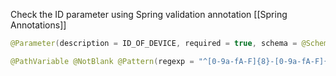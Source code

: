Check the ID parameter using Spring validation annotation [[Spring Annotations]]
```java
@Parameter(description = ID_OF_DEVICE, required = true, schema = @Schema(type = "string", format = "uuid", example = UUID_EXAMPLE))

@PathVariable @NotBlank @Pattern(regexp = "^[0-9a-fA-F]{8}-[0-9a-fA-F]{4}-[0-9a-fA-F]{4}-[0-9a-fA-F]{4}-[0-9a-fA-F]{12}$", message = "Invalid UUID format") String id
```